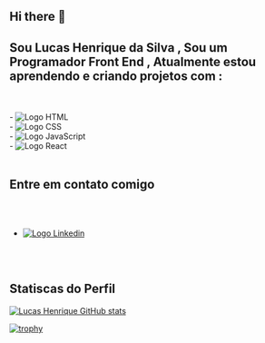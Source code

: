 ## Hi there 👋

## Sou Lucas Henrique da Silva ,  Sou um Programador Front End , Atualmente estou aprendendo e criando projetos com :
<br/>
<br/>
- <img src="https://img.shields.io/badge/HTML5-E34F26?style=for-the-badge&logo=html5&logoColor=white" alt="Logo HTML"> <br>
- <img src="https://img.shields.io/badge/CSS3-1572B6?style=for-the-badge&logo=css3&logoColor=white" alt="Logo CSS"> <br>
- <img src="https://img.shields.io/badge/JavaScript-F7DF1E?style=for-the-badge&logo=javascript&logoColor=black" alt="Logo JavaScript"> <br>
- <img src="https://img.shields.io/badge/React-20232A?style=for-the-badge&logo=react&logoColor=61DAFB" alt="Logo React"><br>
<br/>

## Entre em contato comigo 
<br/>
<br/>

- <a href="https://www.linkedin.com/in/lucas-henrique-da-silva-637a15305/">
  <img src="https://img.shields.io/badge/LinkedIn-0077B5?style=for-the-badge&logo=linkedin&logoColor=white" alt="Logo Linkedin">
</a>
<br/>
<br/>

## Statiscas do Perfil
  
[![Lucas Henrique GitHub stats](https://github-readme-stats.vercel.app/api?username=luchs8)](https://github.com/anuraghazra/github-readme-stats)

[![trophy](https://github-profile-trophy.vercel.app/?username=luchs8&theme=dracula)](https://github.com/ryo-ma/github-profile-trophy)
